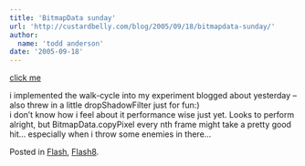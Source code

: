 ```yaml
---
title: 'BitmapData sunday'
url: 'http://custardbelly.com/blog/2005/09/18/bitmapdata-sunday/'
author:
  name: 'todd anderson'
date: '2005-09-18'
---
```


[click me](javascript:MM_openBrWindow('insets/index.html','bitmaptrial','resizable=no,width=220,height=120');)

i implemented the walk-cycle into my experiment blogged about yesterday – also threw in a little dropShadowFilter just for fun:)  
i don’t know how i feel about it performance wise just yet. Looks to perform alright, but BitmapData.copyPixel every nth frame might take a pretty good hit… especially when i throw some enemies in there…

Posted in [Flash](http://custardbelly.com/blog/category/flash/), [Flash8](http://custardbelly.com/blog/category/flash8/).
